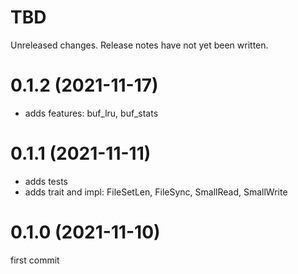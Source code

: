 TBD
===
Unreleased changes. Release notes have not yet been written.

0.1.2 (2021-11-17)
=====

* adds features: buf_lru, buf_stats

0.1.1 (2021-11-11)
=====

* adds tests
* adds trait and impl: FileSetLen, FileSync, SmallRead, SmallWrite

0.1.0 (2021-11-10)
=====

first commit
